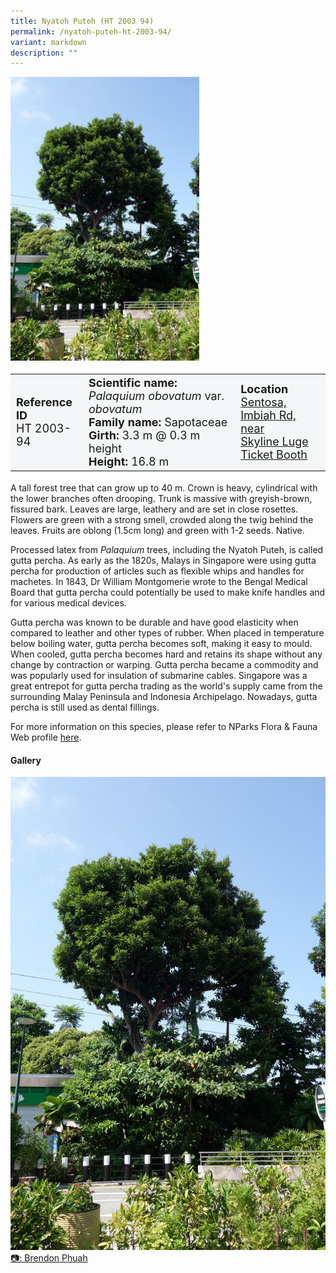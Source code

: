 ```yaml
---
title: Nyatoh Puteh (HT 2003 94)
permalink: /nyatoh-puteh-ht-2003-94/
variant: markdown
description: ""
---
```

<div class="isomer-image-wrapper">
<img style="width: 60%" src="/images/Heritage_trees_photos/palobo_ht2003-94_habit.jpg">
</div><table style="minWidth: 100px; font-size: 18px; background: #F4F6F7">
<tbody><tr>
<td rowspan="1" colspan="1">
<strong>Reference ID</strong>
<br>HT 2003-94
</td>
<td rowspan="1" colspan="1">
	<strong>Scientific name:</strong> <em>Palaquium obovatum</em> var. <em>obovatum</em>
<br><strong>Family name: </strong>Sapotaceae
<br><strong>Girth: </strong>3.3 m @ 0.3 m height
<br><strong>Height: </strong>16.8 m
</td>
<td rowspan="1" colspan="1">
<strong>Location</strong><a href="https://www.onemap.gov.sg/?lat=1.2550890000021355&amp;lng=103.81725600000145">
 <br>Sentosa, Imbiah Rd, near<br>Skyline Luge Ticket Booth</a>
</td>
</tr>
</tbody>
</table>
<p>A tall forest tree that can grow up to 40 m. Crown is heavy, cylindrical with the lower branches often drooping. Trunk is massive with greyish-brown, fissured bark. Leaves are large, leathery and are set in close rosettes. Flowers are green with a strong smell, crowded along the twig behind the leaves. Fruits are oblong (1.5cm long) and green with 1-2 seeds. Native. </p>
  
<p>Processed latex from <em>Palaquium</em> trees, including the Nyatoh Puteh, is called gutta percha. As early as the 1820s, Malays in Singapore were using gutta percha for production of articles such as flexible whips and handles for machetes. In 1843, Dr William Montgomerie wrote to the Bengal Medical Board that gutta percha could potentially be used to make knife handles and for various medical devices.</p><p>Gutta percha was known to be durable and have good elasticity when compared to leather and other types of rubber. When placed in temperature below boiling water, gutta percha becomes soft, making it easy to mould. When cooled, gutta percha becomes hard and retains its shape without any change by contraction or warping. Gutta percha became a commodity and was popularly used for insulation of submarine cables. Singapore was a great entrepot for gutta percha trading as the world's supply came from the surrounding Malay Peninsula and Indonesia Archipelago. Nowadays, gutta percha is still used as dental fillings.</p>

<p>For more information on this species, please refer to NParks Flora &amp; Fauna Web profile <a href="https://www.nparks.gov.sg/florafaunaweb/flora/3/0/3048">here</a>.</p>

<h4><b>Gallery</b></h4>
<div class="isomer-card-grid">
<a href="/images/Heritage_trees_photos/palobo_ht2003-94_habit.jpg" class="isomer-card">
<div class="isomer-card-image">
<div class="isomer-image-wrapper"><img src="/images/Heritage_trees_photos/palobo_ht2003-94_habit.jpg"></div></div>
<div class="isomer-card-body"><div class="isomer-card-description">📷: Brendon Phuah</div></div></a><br></div>